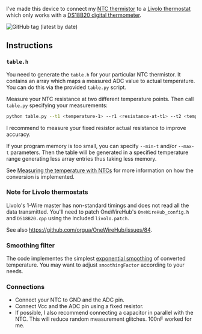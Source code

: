 I've made this device to connect my [NTC thermistor](https://en.wikipedia.org/wiki/Thermistor#NTC) to a [Livolo thermostat](https://www.livolo.eu/c-4632899/livolo-thermostat/) which only works with a [DS18B20 digital thermometer](https://www.maximintegrated.com/en/products/sensors/DS18B20.html).

![GitHub tag (latest by date)](https://img.shields.io/github/v/tag/eigenein/ntc-one-wire)

## Instructions

### `table.h`

You need to generate the `table.h` for your particular NTC thermistor. It contains an array which maps a measured ADC value to actual temperature. You can do this via the provided `table.py` script.

Measure your NTC resistance at two different temperature points. Then call `table.py` specifying your measurements:

```sh
python table.py --t1 <temperature-1> --r1 <resistance-at-t1> --t2 <temperature-2> --r2 <resistance-at-t2> --rf <fixed-resistor>
```

I recommend to measure your fixed resistor actual resistance to improve accuracy.

If your program memory is too small, you can specify `--min-t` and/or `--max-t` parameters. Then the table will be generated in a specified temperature range generating less array entries thus taking less memory.

See [Measuring the temperature with NTCs](http://www.giangrandi.ch/electronics/ntc/ntc.shtml) for more information on how the conversion is implemented.

### Note for Livolo thermostats

Livolo's 1-Wire master has non-standard timings and does not read all the data transmitted. You'll need to patch OneWireHub's `OneWireHub_config.h` and `DS18B20.cpp` using the included `livolo.patch`.

See also https://github.com/orgua/OneWireHub/issues/84.

### Smoothing filter

The code implementes the simplest [exponential smoothing](https://en.wikipedia.org/wiki/Exponential_smoothing) of converted temperature. You may want to adjust `smoothingFactor` according to your needs.

### Connections

- Connect your NTC to GND and the ADC pin.
- Connect Vcc and the ADC pin using a fixed resistor.
- If possible, I also recommend connecting a capacitor in parallel with the NTC. This will reduce random measurement glitches. 100nF worked for me.
